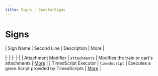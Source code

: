 ```yaml
---
title: Signs - CoasterSigns
---
```

# Signs
| Sign Name | Second Line | Description | More |

|-|-|-|-|
| Attachment Modifier | `attachments` | Modifies the train or cart's attachments | [More](/signs/attachments.html) |
| TimedScript Executor | `timedscript` | Executes a given Script provided by TimedScripts | [More](/signs/timedscript.html) |